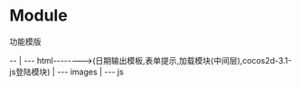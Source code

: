 # Module
功能模版

--
  |
   --- html-------->(日期输出模板,表单提示,加载模块(中间层),cocos2d-3.1-js登陆模块)
  |
   --- images
  |
   --- js

